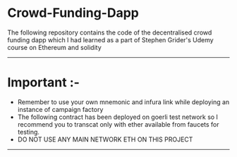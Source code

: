 # Crowd-Funding-Dapp
The following repository contains the code of the decentralised crowd funding dapp which I had learned as a part of Stephen Grider's Udemy course on Ethereum and solidity

---
# Important :-
- Remember to use your own mnemonic and infura link while deploying an instance of campaign factory
- The following contract has been deployed on goerli test network so I recommend you to transcat only with ether available from faucets for testing.
- DO NOT USE ANY MAIN NETWORK ETH ON THIS PROJECT

---
